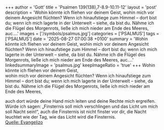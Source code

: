 +++
author = 'Gott'
title = 'Psalmen 139(138),7-8.9-10.11-12'
layout = 'post'
description = 'Wohin könnte ich fliehen vor deinem Geist,   wohin mich vor deinem Angesicht flüchten? Wenn ich hinaufstiege zum Himmel – dort bist du; wenn ich mich lagerte in der Unterwelt – siehe, da bist du. Nähme ich die Flügel des Morgenrots, ließe ich mich nieder am Ende des Meeres,  auc....'
images = ['/symbols/psalmus.jpg']
categories = ['PSALMUS']
tags = ['PSALMUS']
date = '2025-08-27 07:00:38 +0100'
summary = 'Wohin könnte ich fliehen vor deinem Geist,   wohin mich vor deinem Angesicht flüchten? Wenn ich hinaufstiege zum Himmel – dort bist du; wenn ich mich lagerte in der Unterwelt – siehe, da bist du. Nähme ich die Flügel des Morgenrots, ließe ich mich nieder am Ende des Meeres,  auc....'
linkedsummaryImage = 'psalmus.jpg'
keepImageRatio = 'true'
+++
Wohin könnte ich fliehen vor deinem Geist,  
wohin mich vor deinem Angesicht flüchten?
Wenn ich hinaufstiege zum Himmel – dort bist du; wenn ich mich lagerte in der Unterwelt – siehe, da bist du.
Nähme ich die Flügel des Morgenrots, ließe ich mich nieder am Ende des Meeres,

auch dort würde deine Hand mich leiten und deine Rechte mich ergreifen.<!--more-->
Würde ich sagen: „Finsternis soll mich verschlingen und das Licht um mich soll Nacht sein!“,
auch die Finsternis ist nicht finster vor dir, die Nacht leuchtet wie der Tag, wie das Licht wird die Finsternis.<br> [Quelle: Evangelizo](https://evangeliumtagfuertag.org/DE/gospel)